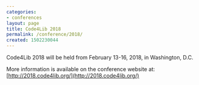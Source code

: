 ```yaml
---
categories:
- conferences
layout: page
title: Code4Lib 2018
permalink: /conference/2018/
created: 1502230044
---
```

Code4Lib 2018 will be held from February 13-16, 2018, in Washington, D.C.

More information is available on the conference website at: [http://2018.code4lib.org/](http://2018.code4lib.org/)
